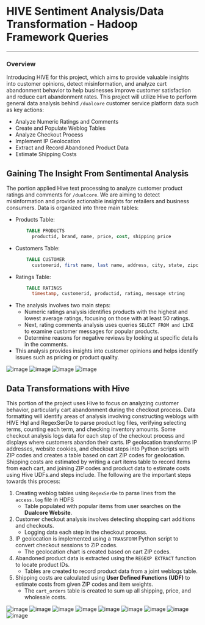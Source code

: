 # HIVE Sentiment Analysis/Data Transformation - Hadoop Framework Queries
---
### Overview
Introducing HIVE for this project, which aims to provide valuable insights into customer opinions, detect misinformation, and analyze cart abandonment behavior to help businesses improve customer satisfaction and reduce cart abandonment rates. This project will utilize Hive to perform general data analysis behind `/dualcore` customer service platform data such as key actions: 
- Analyze Numeric Ratings and Comments
- Create and Populate Weblog Tables
- Analyze Checkout Process
- Implement IP Geolocation
- Extract and Record Abandoned Product Data
- Estimate Shipping Costs

## Gaining The Insight From Sentimental Analysis
The portion applied Hive text processing to analyze customer product ratings and comments for `/dualcore`. We are aiming to detect misinformation and provide actionable insights for retailers and business consumers. Data is organized into three main tables: 
- Products Table:
  ```sql
      TABLE PRODUCTS
        productid, brand, name, price, cost, shipping price
  ```
- Customers Table:
  ```sql
      TABLE CUSTOMER
        customerid, first name, last name, address, city, state, zipcode
  ```
- Ratings Table:
  ```sql
      TABLE RATINGS
        timestamp, customerid, productid, rating, message string
  ```
- The analysis involves two main steps:
  - Numeric ratings analysis identifies products with the highest and lowest average ratings, focusing on those with at least 50 ratings.
  - Next, rating comments analysis uses queries `SELECT FROM and LIKE` to examine customer messages for popular products.
  - Determine reasons for negative reviews by looking at specific details in the comments.
- This analysis provides insights into customer opinions and helps identify issues such as pricing or product quality.

![image](https://github.com/user-attachments/assets/41f6f910-6e59-4ebc-a17a-cd494f799cb9)
![image](https://github.com/user-attachments/assets/b92bb03e-f32b-41d9-a306-5ed5857afb6a)
![image](https://github.com/user-attachments/assets/f6b87be1-afe2-4d6d-8c01-a6df593aa9aa)
![image](https://github.com/user-attachments/assets/f5dc09e4-8e11-4fe1-9a62-c7cfbcf93e6b)

## Data Transformations with Hive 
This portion of the project uses Hive to focus on analyzing customer behavior, particularly cart abandonment during the checkout process. Data formatting will identify areas of analysis involving constructing weblogs with HIVE Hql and RegexSerDe to parse product log files, verifying selecting terms, counting each term, and checking inventory amounts. Some checkout analysis logs data for each step of the checkout process and displays where customers abandon their carts. IP geolocation transforms IP addresses, website cookies, and checkout steps into Python scripts with ZIP codes and creates a table based on cart ZIP codes for geolocation. Shipping costs are estimated by writing a cart items table to record items from each cart, and joining ZIP codes and product data to estimate costs using Hive UDFs.and steps include. The following are the important steps towards this process: 
  1. Creating weblog tables using `RegexSerDe` to parse lines from the `access.log` file in HDFS
     - Table populated with popular items from user searches on the **Dualcore Website**.
  2. Customer checkout analysis involves detecting shopping cart additions and checkouts.
     - Logging data each step in the checkout process.
  3. IP geolocation is implemented using a `TRANSFORM` Python script to convert checkout sessions to ZIP codes.
     - The geolocation chart is created based on cart ZIP codes.
  4. Abandoned product data is extracted using the `REGEXP EXTRACT` function to locate product IDs.
     - Tables are created to record product data from a joint weblogs table.
  5. Shipping costs are calculated using **User Defined Functions (UDF)** to estimate costs from given ZIP codes and item weights.
     - The `cart_orders` table is created to sum up all shipping, price, and wholesale costs.

![image](https://github.com/user-attachments/assets/3145d9a7-fef7-488c-85f7-a0a7f03a62d6)
![image](https://github.com/user-attachments/assets/f1985650-8c78-491f-a8ef-9af41b0ca16f)
![image](https://github.com/user-attachments/assets/501109d1-21ab-4e5e-b1d6-b036ffd66a55)
![image](https://github.com/user-attachments/assets/935a0ee9-b7b9-4fcd-ab1d-2913f18da558)
![image](https://github.com/user-attachments/assets/e12e2a6c-fc23-4ac1-a7bc-09d4cfe73909)
![image](https://github.com/user-attachments/assets/7f6683a5-6720-48b9-b7cb-8656a67640ae)
![image](https://github.com/user-attachments/assets/2e8ef6d0-a431-44d1-9afc-1d3073d53bd3)
![image](https://github.com/user-attachments/assets/854fa061-b3a8-4c36-8c27-1cff0779c3a5)
![image](https://github.com/user-attachments/assets/55c1f32c-c074-468e-8c7a-82ae1b292b8d)


  



